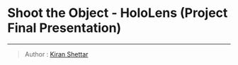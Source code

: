 # Shoot the Object - HoloLens (Project Final Presentation)
___
> Author : [Kiran Shettar](https://www.cs.uml.edu/~kshettar)